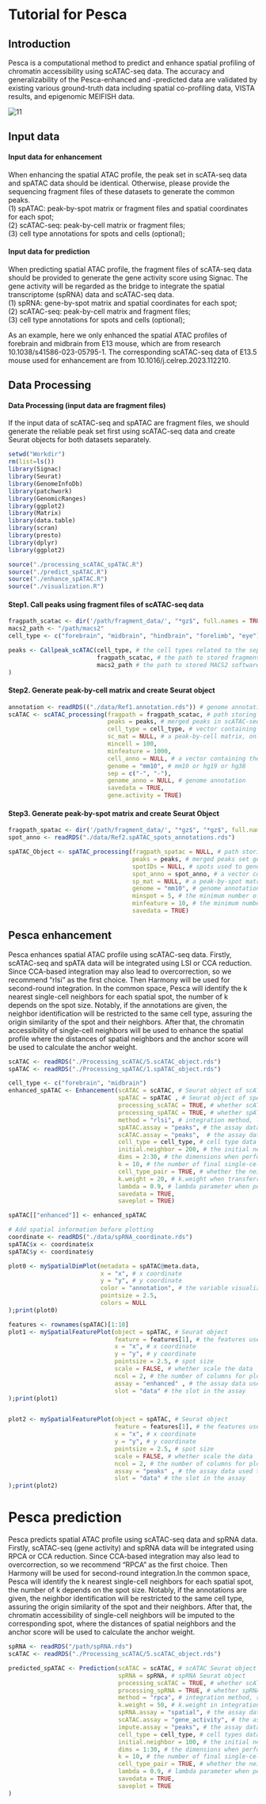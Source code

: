 
# Tutorial for Pesca

## Introduction
Pesca is a computational method to predict and enhance spatial profiling of chromatin accessibility using scATAC-seq data. The accuracy and generalizability of the Pesca-enhanced and -predicted data are validated by existing various ground-truth data including spatial co-profiling data, VISTA results, and epigenomic MEIFISH data.

![11](https://github.com/xmuhuanglab/Pesca/assets/95668602/849cc8cf-124c-4e96-a7ee-d80a54791eb8)


## Input data
#### Input data for enhancement
When enhancing the spatial ATAC profile, the peak set in scATA-seq data and spATAC data should be identical. Otherwise, please provide the sequencing fragment files of these datasets to generate the common peaks.<br>
(1) spATAC: peak-by-spot matrix or fragment files and spatial coordinates for each spot; <br>
(2) scATAC-seq: peak-by-cell matrix or fragment files; <br>
(3) cell type annotations for spots and cells (optional); <br>

#### Input data for prediction
When predicting spatial ATAC profile, the fragment files of scATA-seq data should be provided to generate the gene activity score using Signac. The gene activity will be regarded as the bridge to integrate the spatial transcriptome (spRNA) data and scATAC-seq data.<br>
(1) spRNA: gene-by-spot matrix and spatial coordinates for each spot; <br>
(2) scATAC-seq: peak-by-cell matrix and fragment files; <br>
(3) cell type annotations for spots and cells (optional); <br>

As an example, here we only enhanced the spatial ATAC profiles of forebrain and midbrain from E13 mouse, which are from research 10.1038/s41586-023-05795-1. The corresponding scATAC-seq data of E13.5 mouse used for enhancement are from 10.1016/j.celrep.2023.112210.

## Data Processing 
#### Data Processing (input data are fragment files)
If the input data of scATAC-seq and spATAC are fragment files, we should generate the reliable peak set first using scATAC-seq data and create Seurat objects for both datasets separately.

```r
setwd("Workdir")
rm(list=ls())
library(Signac)
library(Seurat)
library(GenomeInfoDb)
library(patchwork)
library(GenomicRanges)
library(ggplot2)
library(Matrix)
library(data.table)
library(scran)
library(presto)
library(dplyr)
library(ggplot2)

source("./processing_scATAC_spATAC.R")
source("./predict_spATAC.R")
source("./enhance_spATAC.R")
source("./visualization.R")
```
#### Step1. Call peaks using fragment files of scATAC-seq data
```r
fragpath_scatac <- dir('/path/fragment_data/', "*gz$", full.names = TRUE)
macs2_path <- "/path/macs2"
cell_type <- c("forebrain", "midbrain", "hindbrain", "forelimb", "eye")

peaks <- Callpeak_scATAC(cell_type, # the cell types related to the separate fragment filenames used to call peak
                         fragpath_scatac, # the path to stored fragment file (tabix)
                         macs2_path # the path to stored MACS2 software
)
```

#### Step2. Generate peak-by-cell matrix and create Seurat object
```r
annotation <- readRDS(("./data/Ref1.annotation.rds")) # genome annotation
scATAC <- scATAC_processing(fragpath = fragpath_scatac, # path storing fragment file (tabix)
                            peaks = peaks, # merged peaks in scATAC-seq data
                            cell_type = cell_type, # vector containing the organ names
                            sc_mat = NULL, # a peak-by-cell matrix, only needed when fragment data are not available
                            mincell = 100,
                            minfeature = 1000,
                            cell_anno = NULL, # a vector containing the cell identify
                            genome = "mm10", # mm10 or hg19 or hg38
                            sep = c("-", "-"), 
                            genome_anno = NULL, # genome annotation
                            savedata = TRUE,
                            gene.activity = TRUE)
```

#### Step3. Generate peak-by-spot matrix and create Seurat Object

```r
fragpath_spatac <- dir('/path/fragment_data/', "*gz$", "*gz$", full.names = TRUE)
spot_anno <- readRDS("./data/Ref2.spATAC_spots_annotations.rds")

spATAC_Object <- spATAC_processing(fragpath_spatac = NULL, # path storing spATAC fragment file
                                   peaks = peaks, # merged peaks set generated from corresponding scATAC-seq data
                                   spotIDs = NULL, # spots used to generate matrix
                                   spot_anno = spot_anno, # a vector containing spot identity
                                   sp_mat = NULL, # a peak-by-spot matrix, only needed when fragment data are not available
                                   genome = "mm10", # genome annotation 
                                   minspot = 5, # the minimum number of spots which peaks are accessible in 
                                   minfeature = 10, # the minimum number of peaks that a spot contains
                                   savedata = TRUE)
```

## Pesca enhancement 
Pesca enhances spatial ATAC profile using scATAC-seq data. Firstly, scATAC-seq and spATA data will be integrated using LSI or CCA reduction. Since CCA-based integration may also lead to overcorrection, so we recommend “rlsi” as the first choice. Then Harmony will be used for second-round integration. In the common space, Pesca will identify the k nearest single-cell neighbors for each spatial spot, the number of k depends on the spot size. Notably, if the annotations are given, the neighbor identification will be restricted to the same cell type, assuring the origin similarity of the spot and their neighbors. After that, the chromatin accessibility of single-cell neighbors will be used to enhance the spatial profile where the distances of spatial neighbors and the anchor score will be used to calculate the anchor weight.


```r
scATAC <- readRDS("./Processing_scATAC/5.scATAC_object.rds")
spATAC <- readRDS("./Processing_spATAC/1.spATAC_object.rds")

cell_type <- c("forebrain", "midbrain")
enhanced_spATAC <- Enhancement(scATAC = scATAC, # Seurat object of scATAC-seq
                               spATAC = spATAC , # Seurat object of spATAC data
                               processing_scATAC = TRUE, # whether scATAC-seq data will be processed
                               processing_spATAC = TRUE, # whether spATAC data will be processed
                               method = "rlsi", # integration method, lsi or cca
                               spATAC.assay = "peaks", # the assay data used for integration in spATAC data
                               scATAC.assay = "peaks",  # the assay data used for integration in scATAC-seq data
                               cell_type = cell_type, # cell type data used for enhancement
                               initial.neighbor = 200, # the initial neighbors identified for spots, default 100
                               dims = 2:30, # the dimensions when performing the integration
                               k = 10, # the number of final single-cell neighbors for each spot
                               cell_type_pair = TRUE, # whether the neighbor identification is restricted to cell types. Annotation should be represented in scATAC and spATAC data when it is true.
                               k.weight = 20, # k.weight when transferring data
                               lambda = 0.9, # lambda parameter when performing Harmony to integrate
                               savedata = TRUE,
                               saveplot = TRUE)

spATAC[["enhanced"]] <- enhanced_spATAC

# Add spatial information before plotting
coordinate <- readRDS("./data/spRNA_coordinate.rds")
spATAC$x <- coordinate$x
spATAC$y <- coordinate$y

plot0 <- mySpatialDimPlot(metadata = spATAC@meta.data, 
                          x = "x", # x coordinate
                          y = "y", # y coordinate
                          color = "annotation", # the variable visualized
                          pointsize = 2.5, 
                          colors = NULL 
);print(plot0)

features <- rownames(spATAC)[1:10]
plot1 <- mySpatialFeaturePlot(object = spATAC, # Seurat object
                              feature = features[1], # the features used to plot
                              x = "x", # x coordinate
                              y = "y", # y coordinate
                              pointsize = 2.5, # spot size
                              scale = FALSE, # whether scale the data
                              ncol = 2, # the number of columns for plots when the number of features is more than two
                              assay = "enhanced" , # the assay data used to plot 
                              slot = "data" # the slot in the assay 
);print(plot1)


plot2 <- mySpatialFeaturePlot(object = spATAC, # Seurat object
                              feature = features[1], # the features used to plot
                              x = "x", # x coordinate
                              y = "y", # y coordinate
                              pointsize = 2.5, # spot size
                              scale = FALSE, # whether scale the data
                              ncol = 2, # the number of columns for plots when the number of features is more than two
                              assay = "peaks" , # the assay data used to plot 
                              slot = "data" # the slot in the assay 
);print(plot2)

```

# Pesca prediction
Pesca predicts spatial ATAC profile using scATAC-seq data and spRNA data. Firstly, scATAC-seq (gene activity) and spRNA data will be integrated using RPCA or CCA reduction. Since CCA-based integration may also lead to overcorrection, so we recommend “RPCA” as the first choice. Then Harmony will be used for second-round integration.In the common space, Pesca will identify the k nearest single-cell neighbors for each spatial spot, the number of k depends on the spot size. Notably, if the annotations are given, the neighbor identification will be restricted to the same cell type, assuring the origin similarity of the spot and their neighbors. After that, the chromatin accessibility of single-cell neighbors will be imputed to the corresponding spot, where the distances of spatial neighbors and the anchor score will be used to calculate the anchor weight.

```r
spRNA <- readRDS("/path/spRNA.rds")
scATAC <- readRDS("./Processing_scATAC/5.scATAC_object.rds")

predicted_spATAC <- Prediction(scATAC = scATAC, # scATAC Seurat object
                               spRNA = spRNA, # spRNA Seurat object
                               processing_scATAC = TRUE, # whether scATAC-seq data will be processed
                               processing_spRNA = TRUE, # whether spRNA data will be processed
                               method = "rpca", # integration method, rpca or cca
                               k.weight = 50, # k.weight in integration step
                               spRNA.assay = "spatial", # the assay data used for integration in spRNA data
                               scATAC.assay = "gene_activity", # the assay data used for integration in scATAC-seq data
                               impute.assay = "peaks", # the assay data imputed to spatial spot
                               cell_type = cell_type, # cell types data used for enhancement
                               initial.neighbor = 100, # the initial neighbors identified for spots, default 100
                               dims = 1:30, # the dimensions when performing the integration
                               k = 10, # the number of final single-cell neighbors for each spot
                               cell_type_pair = TRUE, # whether the neighbor identification is restricted to cell types. Annotation should be represented in scATAC and spATAC data when it is true.
                               lambda = 0.9, # lambda parameter when performing Harmony to integrate
                               savedata = TRUE,
                               saveplot = TRUE
)

```



